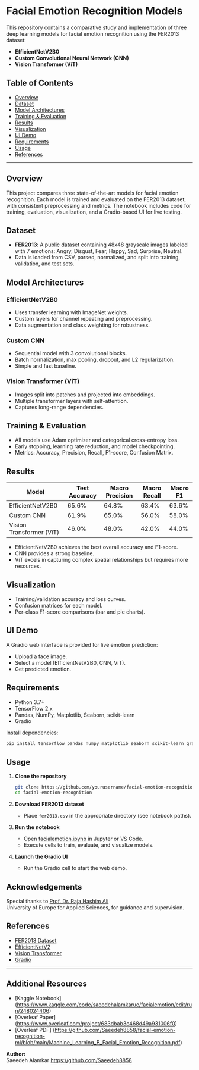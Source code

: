 # Facial Emotion Recognition Models

This repository contains a comparative study and implementation of three deep learning models for facial emotion recognition using the FER2013 dataset:

- **EfficientNetV2B0**
- **Custom Convolutional Neural Network (CNN)**
- **Vision Transformer (ViT)**

## Table of Contents

- [Overview](#overview)
- [Dataset](#dataset)
- [Model Architectures](#model-architectures)
- [Training & Evaluation](#training--evaluation)
- [Results](#results)
- [Visualization](#visualization)
- [UI Demo](#ui-demo)
- [Requirements](#requirements)
- [Usage](#usage)
- [References](#references)

---

## Overview

This project compares three state-of-the-art models for facial emotion recognition. Each model is trained and evaluated on the FER2013 dataset, with consistent preprocessing and metrics. The notebook includes code for training, evaluation, visualization, and a Gradio-based UI for live testing.

## Dataset

- **FER2013**: A public dataset containing 48x48 grayscale images labeled with 7 emotions: Angry, Disgust, Fear, Happy, Sad, Surprise, Neutral.
- Data is loaded from CSV, parsed, normalized, and split into training, validation, and test sets.

## Model Architectures

### EfficientNetV2B0
- Uses transfer learning with ImageNet weights.
- Custom layers for channel repeating and preprocessing.
- Data augmentation and class weighting for robustness.

### Custom CNN
- Sequential model with 3 convolutional blocks.
- Batch normalization, max pooling, dropout, and L2 regularization.
- Simple and fast baseline.

### Vision Transformer (ViT)
- Images split into patches and projected into embeddings.
- Multiple transformer layers with self-attention.
- Captures long-range dependencies.

## Training & Evaluation

- All models use Adam optimizer and categorical cross-entropy loss.
- Early stopping, learning rate reduction, and model checkpointing.
- Metrics: Accuracy, Precision, Recall, F1-score, Confusion Matrix.

## Results

| Model                    | Test Accuracy | Macro Precision | Macro Recall | Macro F1 |
|--------------------------|---------------|----------------|--------------|----------|
| EfficientNetV2B0         | 65.6%         | 64.8%          | 63.4%        | 63.6%    |
| Custom CNN               | 61.9%         | 65.0%          | 56.0%        | 58.0%    |
| Vision Transformer (ViT) | 46.0%         | 48.0%          | 42.0%        | 44.0%    |

- EfficientNetV2B0 achieves the best overall accuracy and F1-score.
- CNN provides a strong baseline.
- ViT excels in capturing complex spatial relationships but requires more resources.

## Visualization

- Training/validation accuracy and loss curves.
- Confusion matrices for each model.
- Per-class F1-score comparisons (bar and pie charts).

## UI Demo

A Gradio web interface is provided for live emotion prediction:

- Upload a face image.
- Select a model (EfficientNetV2B0, CNN, ViT).
- Get predicted emotion.

## Requirements

- Python 3.7+
- TensorFlow 2.x
- Pandas, NumPy, Matplotlib, Seaborn, scikit-learn
- Gradio

Install dependencies:
```sh
pip install tensorflow pandas numpy matplotlib seaborn scikit-learn gradio
```

## Usage

1. **Clone the repository**
    ```sh
    git clone https://github.com/yourusername/facial-emotion-recognition.git
    cd facial-emotion-recognition
    ```

2. **Download FER2013 dataset**
    - Place `fer2013.csv` in the appropriate directory (see notebook paths).

3. **Run the notebook**
    - Open [facialemotion.ipynb](c:\Users\Asus\Downloads\facialemotion.ipynb) in Jupyter or VS Code.
    - Execute cells to train, evaluate, and visualize models.

4. **Launch the Gradio UI**
    - Run the Gradio cell to start the web demo.

## Acknowledgements

Special thanks to [Prof. Dr. Raja Hashim Ali ](https://www.linkedin.com/in/raja-hashim-ali-b2505928/)  
University of Europe for Applied Sciences, for guidance and supervision.


## References

- [FER2013 Dataset](https://www.kaggle.com/datasets/msambare/fer2013)
- [EfficientNetV2](https://arxiv.org/abs/2104.00298)
- [Vision Transformer](https://arxiv.org/abs/2010.11929)
- [Gradio](https://gradio.app/)

---
## Additional Resources

- [Kaggle Notebook] (https://www.kaggle.com/code/saeedehalamkarue/facialemotion/edit/run/248024406)
- [Overleaf Paper] (https://www.overleaf.com/project/683dbab3c468d49a931006f0)
- [Overleaf PDF] (https://github.com/Saeedeh8858/facial-emotion-recognition-ml/blob/main/Machine_Learning_B_Facial_Emotion_Recognition.pdf)

**Author:**  
Saeedeh Alamkar
https://github.com/Saeedeh8858
